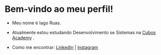 # Bem-vindo ao meu perfil!

- Meu nome é Iago Ruas.
- Atualmente estou estudando Desenvolvimento se Sistemas na [Cubos Academy](https://cubos.academy/)  .

- Como me encontrar: [LinkedIn]([https://www.linkedin.com/in/seuperfil](https://www.linkedin.com/in/iago-ruas-86a752265/)) | [Instagram]([https://www.instagram.com/seuperfil](https://www.instagram.com/iago.ruas/))
